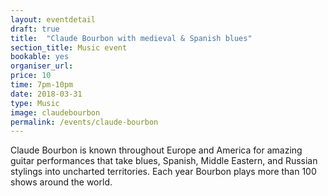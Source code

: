 ```yaml
---
layout: eventdetail
draft: true
title:  "Claude Bourbon with medieval & Spanish blues"
section_title: Music event
bookable: yes
organiser_url:
price: 10
time: 7pm-10pm
date: 2018-03-31
type: Music
image: claudebourbon
permalink: /events/claude-bourbon
---
```


Claude Bourbon is known throughout Europe and America for amazing guitar performances that take blues, Spanish, Middle Eastern, and Russian stylings into uncharted territories. Each year Bourbon plays more than 100 shows around the world.
